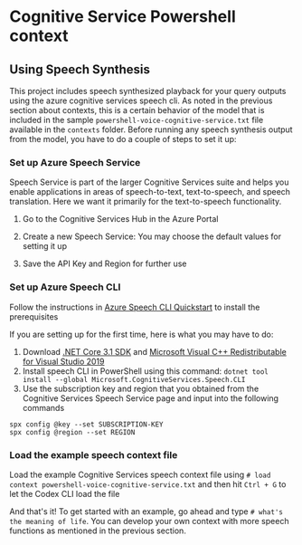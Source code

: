# Cognitive Service Powershell context

## Using Speech Synthesis

This project includes speech synthesized playback for your query outputs using the azure cognitive services speech cli. As noted in the previous section about contexts, this is a certain behavior of the model that is included in the sample `powershell-voice-cognitive-service.txt` file available in the `contexts` folder. Before running any speech synthesis output from the model, you have to do a couple of steps to set it up: 

### Set up Azure Speech Service

Speech Service is part of the larger Cognitive Services suite and helps you enable applications in areas of speech-to-text, text-to-speech, and speech translation. Here we want it primarily for the text-to-speech functionality. 

1. Go to the Cognitive Services Hub in the Azure Portal 

2. Create a new Speech Service: You may choose the default values for setting it up

3. Save the API Key and Region for further use

### Set up Azure Speech CLI 

Follow the instructions in [Azure Speech CLI Quickstart](https://docs.microsoft.com/en-us/azure/cognitive-services/speech-service/spx-basics?tabs=windowsinstall%2Cterminal) to install the prerequisites

If you are setting up for the first time, here is what you may have to do: 
1. Download [.NET Core 3.1 SDK](https://docs.microsoft.com/en-us/dotnet/core/install/windows) and [Microsoft Visual C++ Redistributable for Visual Studio 2019](https://support.microsoft.com/help/2977003/the-latest-supported-visual-c-downloads)
2. Install speech CLI in PowerShell using this command: `dotnet tool install --global Microsoft.CognitiveServices.Speech.CLI`
3. Use the subscription key and region that you obtained from the Cognitive Services Speech Service page and input into the following commands

`spx config @key --set SUBSCRIPTION-KEY`  
`spx config @region --set REGION`

### Load the example speech context file

Load the example Cognitive Services speech context file using  ` # load context powershell-voice-cognitive-service.txt ` and then hit `Ctrl + G` to let the Codex CLI load the file

And that's it! To get started with an example, go ahead and type `# what's the meaning of life`.
You can develop your own context with more speech functions as mentioned in the previous section. 